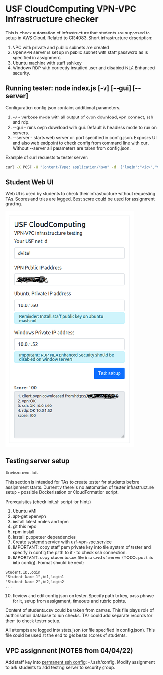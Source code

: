 # USF CloudComputing VPN-VPC infrastructure checker 

This is check automation of infrastructure that students are supposed to setup in AWS Cloud. Related to CIS4083. 
Short infrastructure description: 

1. VPC with private and public subnets are created 
2. OpenVPN server is set up in public subnet with staff password as is specified in assignment. 
3. Ubuntu machine with staff ssh key 
4. Windows RDP with correctly installed user and disabled NLA Enhanced security. 

## Running tester: node index.js [-v] [--gui] [--server]
Configuration config.json contains additional parameters. 
1.  -v - verbose mode with all output of ovpn download, vpn connect, ssh and rdp. 
2.  --gui - runs ovpn download with gui. Default is headless mode to run on servers. 
3.  --server - starts web server on port specified in config.json. Exposes UI and also web endpoint to check config from command line with curl. Without --server all parameters are taken from config.json. 

Example of curl requests to tester server:
```bash
curl -X POST -H "Content-Type: application/json" -d '{"login":"<id>","vpnServer":"1.2.3.4","sshServer":"10.0.1.60","rdpServer":"10.0.1.52"}' http://localhost:3001/vpn-vpc
```

## Student Web UI

Web UI is used by students to check their infrastructure without requesting TAs. 
Scores and tries are logged. Best score could be used for assignment grading.

![Tester web UI](./vpn-vpc-webui.png)

## Testing server setup 

Environment init 

This section is intended for TAs to create tester for students before assignment starts. 
Currently there is no automation of tester infrastructure setup - possible Dockerisation or CloudFormation script.

Prerequisites (check init.sh script for hints)
1. Ubuntu AMI 
2. apt-get openvpn 
3. install latest nodes and npm 
4. git this repo
5. npm install 
6. Install puppeteer dependencies 
7. Create systemd service with usf-vpn-vpc.service  
8. IMPORTANT: copy staff pem private key into file system of tester and specify in config the path to it - to check ssh connection. 
9. IMPORTANT: copy students.csv file into cwd of server (TODO: put this into config). Format should be next:
```csv 
Student,ID,Login
"Student Name 1",id1,login1
"Student Name 2",id2,login2
...
```
10. Review and edit config.json on tester. Specify path to key, pass phrase for it, setup from assignment, timeouts and rubric points.

Content of students.csv could be taken from canvas. This file plays role of authorisation database to run checks. TAs could add separate records for them to check tester setup.

All attempts are logged into stats.json (or file specified in config.json). This file could be used at the end to get bests scores of students. 

## VPC assignment (NOTES from 04/04/22)

Add staff key into [permanent ssh config](https://stackoverflow.com/questions/3466626/how-to-permanently-add-a-private-key-with-ssh-add-on-ubuntu): ~/.ssh/config. Modify assignment to  ask students to add testing server to security group.
